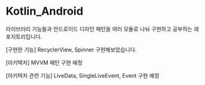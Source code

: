 # Kotlin_Android

라이브러리 기능들과 
안드로이드 디자인 패턴을 
여러 모듈로 나눠 구현하고 공부하는 레포지토리입니다.

[구현한 기능]
RecyclerView, Spinner 구현해보았습니다.

[아키텍처]
MVVM 패턴 구현 예정

[아키텍처 관련 기능]
LiveData, SingleLiveEvent, Event 구현 예정
